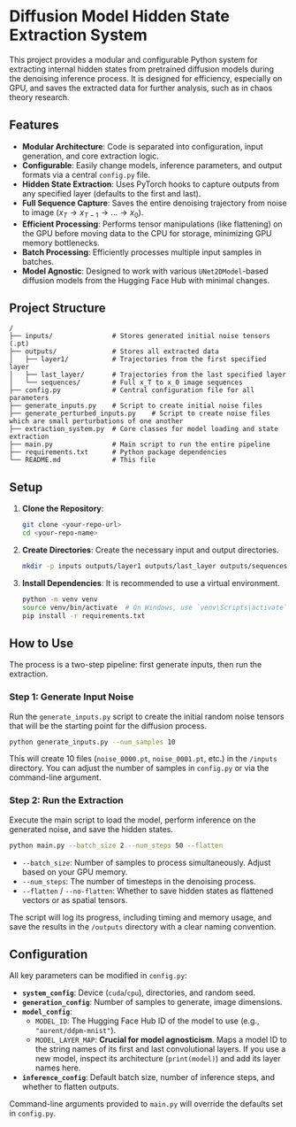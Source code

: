 # Diffusion Model Hidden State Extraction System

This project provides a modular and configurable Python system for extracting internal hidden states from pretrained diffusion models during the denoising inference process. It is designed for efficiency, especially on GPU, and saves the extracted data for further analysis, such as in chaos theory research.

## Features

- **Modular Architecture**: Code is separated into configuration, input generation, and core extraction logic.
- **Configurable**: Easily change models, inference parameters, and output formats via a central `config.py` file.
- **Hidden State Extraction**: Uses PyTorch hooks to capture outputs from any specified layer (defaults to the first and last).
- **Full Sequence Capture**: Saves the entire denoising trajectory from noise to image ($x_T \rightarrow x_{T-1} \rightarrow \dots \rightarrow x_0$).
- **Efficient Processing**: Performs tensor manipulations (like flattening) on the GPU before moving data to the CPU for storage, minimizing GPU memory bottlenecks.
- **Batch Processing**: Efficiently processes multiple input samples in batches.
- **Model Agnostic**: Designed to work with various `UNet2DModel`-based diffusion models from the Hugging Face Hub with minimal changes.

## Project Structure

```
/
├── inputs/               # Stores generated initial noise tensors (.pt)
├── outputs/              # Stores all extracted data
│   ├── layer1/           # Trajectories from the first specified layer
│   ├── last_layer/       # Trajectories from the last specified layer
│   └── sequences/        # Full x_T to x_0 image sequences
├── config.py             # Central configuration file for all parameters
├── generate_inputs.py    # Script to create initial noise files
├── generate_perturbed_inputs.py    # Script to create noise files which are small perturbations of one another
├── extraction_system.py  # Core classes for model loading and state extraction
├── main.py               # Main script to run the entire pipeline
├── requirements.txt      # Python package dependencies
└── README.md             # This file
```

## Setup

1.  **Clone the Repository**:
    ```bash
    git clone <your-repo-url>
    cd <your-repo-name>
    ```

2.  **Create Directories**:
    Create the necessary input and output directories.
    ```bash
    mkdir -p inputs outputs/layer1 outputs/last_layer outputs/sequences
    ```

3.  **Install Dependencies**:
    It is recommended to use a virtual environment.
    ```bash
    python -m venv venv
    source venv/bin/activate  # On Windows, use `venv\Scripts\activate`
    pip install -r requirements.txt
    ```

## How to Use

The process is a two-step pipeline: first generate inputs, then run the extraction.

### Step 1: Generate Input Noise

Run the `generate_inputs.py` script to create the initial random noise tensors that will be the starting point for the diffusion process.

```bash
python generate_inputs.py --num_samples 10
```
This will create 10 files (`noise_0000.pt`, `noise_0001.pt`, etc.) in the `/inputs` directory. You can adjust the number of samples in `config.py` or via the command-line argument.

### Step 2: Run the Extraction

Execute the main script to load the model, perform inference on the generated noise, and save the hidden states.

```bash
python main.py --batch_size 2 --num_steps 50 --flatten
```

-   `--batch_size`: Number of samples to process simultaneously. Adjust based on your GPU memory.
-   `--num_steps`: The number of timesteps in the denoising process.
-   `--flatten` / `--no-flatten`: Whether to save hidden states as flattened vectors or as spatial tensors.

The script will log its progress, including timing and memory usage, and save the results in the `/outputs` directory with a clear naming convention.

## Configuration

All key parameters can be modified in `config.py`:

-   **`system_config`**: Device (`cuda`/`cpu`), directories, and random seed.
-   **`generation_config`**: Number of samples to generate, image dimensions.
-   **`model_config`**:
    -   `MODEL_ID`: The Hugging Face Hub ID of the model to use (e.g., `"aurent/ddpm-mnist"`).
    -   `MODEL_LAYER_MAP`: **Crucial for model agnosticism**. Maps a model ID to the string names of its first and last convolutional layers. If you use a new model, inspect its architecture (`print(model)`) and add its layer names here.
-   **`inference_config`**: Default batch size, number of inference steps, and whether to flatten outputs.

Command-line arguments provided to `main.py` will override the defaults set in `config.py`.